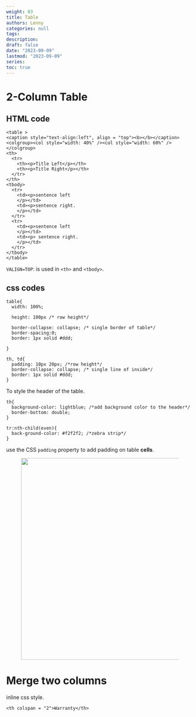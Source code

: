 ```yaml
---
weight: 03
title: Table
authors: Lenny
categories: null
tags: 
description: 
draft: false
date: "2023-09-09"
lastmod: "2023-09-09"
series:
toc: true
---
```



<!--more-->

# 2-Column Table

## HTML code
```
<table >
<caption style="text-align:left", align = "top"><b></b></caption>
<colgroup><col style="width: 40%" /><col style="width: 60%" />
</colgroup>
<th>
  <tr>
    <th><p>Title Left</p></th>
    <th><p>Title Right</p></th>
  </tr>
</th>
<tbody>
  <tr>
    <td><p>sentence left
    </p></td>
    <td><p>sentence right.
    </p></td>
  </tr>
  <tr>
    <td><p>sentence left
    </p></td>
    <td><p> sentence right.
    </p></td>
  </tr>
</tbody>
</table>

```

`VALIGN=TOP`: is used in `<th>` and `<tbody>`.  

## css codes
```
table{
  width: 100%;
  
  height: 100px /* row height*/
  
  border-collapse: collapse; /* single border of table*/
  border-spacing:0;
  border: 1px solid #ddd;
  
}

```

```
th, td{
  padding: 10px 20px; /*row height*/
  border-collapse: collapse; /* single line of inside*/
  border: 1px solid #ddd;
}
```

To style the header of the table.

```
th{
  background-color: lightblue; /*add background color to the header*/
  border-bottom: double;
}

```

```
tr:nth-child(even){
  back-ground-color: #f2f2f2; /*zebra strip*/
}
```

use the CSS `padding` property to add padding on table <b>cells</b>.

<figure>
  <img width = "540" src = "docs/images/Screenshot 2023-09-09 150734.png"/>
  <figcaption class = "bottom"></figcaption>
</figure>

# Merge two columns

inline css style.   
```
<th colspan = "2">Warranty</th>
```